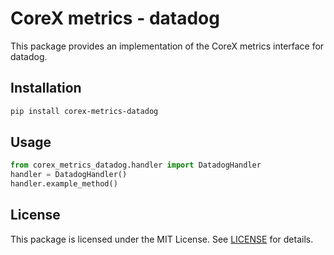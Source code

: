 # CoreX metrics - datadog

This package provides an implementation of the CoreX metrics interface for datadog.

## Installation
~~~bash
pip install corex-metrics-datadog
~~~

## Usage
~~~python
from corex_metrics_datadog.handler import DatadogHandler
handler = DatadogHandler()
handler.example_method()
~~~

## License
This package is licensed under the MIT License. See [LICENSE](../LICENSE) for details.
